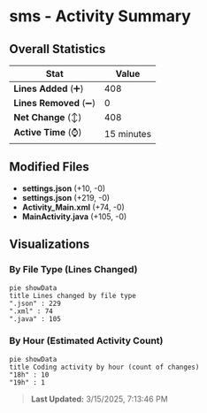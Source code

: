# sms - Activity Summary 

## Overall Statistics

| Stat                   | Value                                                             |
| ---------------------- | ----------------------------------------------------------------- |
| **Lines Added** (➕)   | 408                                          |
| **Lines Removed** (➖) | 0                                        |
| **Net Change** (↕)    | 408                |
| **Active Time** (⌚)   | 15 minutes |


## Modified Files
- **settings.json** (+10, -0)
- **settings.json** (+219, -0)
- **Activity_Main.xml** (+74, -0)
- **MainActivity.java** (+105, -0)

## Visualizations

### By File Type (Lines Changed)

```mermaid
pie showData
title Lines changed by file type
".json" : 229
".xml" : 74
".java" : 105
```

### By Hour (Estimated Activity Count)

```mermaid
pie showData
title Coding activity by hour (count of changes)
"18h" : 10
"19h" : 1
```


> **Last Updated:** 3/15/2025, 7:13:46 PM